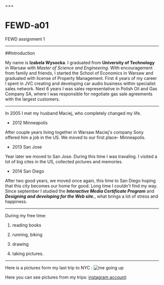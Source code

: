 ===

# FEWD-a01
FEWD assignment 1

---
##Introduction


My name is **Izabela Wysocka**. I graduated from **University of Technology** in Warsaw with *Master of Science and Engineering*. With encouragement from family and friends, I started the School of Economics in Warsaw and graduated with license of Property Management. First 4 years of my career I spent in JVC creating and developing car audio business within specialist sales network. Next 6 years I was sales representative in Polish Oil and Gas Company SA, where I was responsible for negotiate gas sale agreements with the largest customers. 

---
In 2005 I met my husband Maciej, who completely changed my life. 
* 2012 Minneapolis

After couple years living together in Warsaw Maciej's company Sony offered him a job in the US. We moved to our first place- Minneapolis. 
* 2013 San Jose

Year later we moved to San Jose. During this time I was travaling. I visited a lot of big cites in the US, collected pictures and memories. 
* 2014 San Diego

After two good years, we moved once again, this time to San Diego hoping that this city becomes our home for good. Long time I couldn't find my way. Since september I studied the _**Interactive Media Certificate Program**_ and _**Designing and developing for the Web site.**_, what brings a lot of stress and happiness. 

---

During my free time:

1. reading books

2. running, biking

3. drawing

4. taking pictures. 

---


Here is a pictures form my last trip to NYC :
![me going up](https://www.instagram.com/p/BP3ioiuhmoY/?taken-by=izabelawysocka_)


Here you can see pictures from my trips: [instagram account](https://www.instagram.com/izabelawysocka_/):
